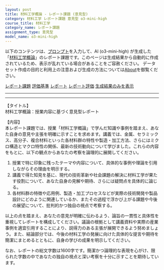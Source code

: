 ```yaml
---
layout: post
title: 材料工学概論 - レポート課題 (意見型)
category: 材料工学 レポート課題 意見型 o3-mini-high
course_title: 材料工学
category_name: レポート課題
assignment_type: 意見型
model_name: o3-mini-high
---
```


以下のコンテンツは、[プロンプト](https://github.com/takedatoshiyuki/synthetic_assignments/tree/main/generated/材料工学/o3-mini-high/prompt_レポート課題-意見型.md)を入力して、AI (o3-mini-high) が生成した「[材料工学概論](/contents/材料工学/)」のレポート課題です。このページは生成結果から自動的に作成されているため、表示が乱れている場合があることをご容赦ください。
データセット作成の目的と利用上の注意および生成の方法については[About](/About)を御覧ください。

[レポート課題](../レポート課題-意見型)
[評価基準](../評価基準-意見型)
[レポート](../レポート-意見型)
[レポート評価](../レポート評価-意見型)
[生成結果のみを表示](https://github.com/takedatoshiyuki/synthetic_assignments/tree/main/generated/材料工学/o3-mini-high/レポート課題-意見型.md)
  

***
***
  
【タイトル】  
材料工学概論：授業内容に基づく意見型レポート

【内容】  
本レポート課題では、授業「材料工学概論」で学んだ知識や事例を踏まえ、あなた自身の意見や主張を明確に示すことを求めます。講義では、金属、セラミックス、高分子、複合材料といった各材料群の特性や製造・加工方法、さらにはミクロ構造とマクロ特性の関係、最新の技術動向について学びました。これらの内容をもとに、以下の観点からあなたの考察を論理的に展開してください。

1. 授業で特に印象に残ったテーマや内容について、具体的な事例や理論を引用しながらその理由を明示する。  
2. 講義で得た知見を基に、現代の技術革新や社会課題の解決に材料工学が果たす役割について、あなた自身の見解や期待、さらには疑問点を具体的に論じる。  
3. 各材料群の特徴や応用例、製造・加工プロセスなどが実際の技術開発や製品設計にどのように関連しているか、またその過程で浮かび上がる課題や今後の展望について、批判的かつ独自の視点で考察する。  

以上の点を踏まえ、あなたの意見が明確に伝わるよう、論旨の一貫性と具体性を重視してレポートを構成してください。議論の根拠として講義資料や実際の産業事例を適宜引用することにより、説得力のある主張が展開できるよう努めましょう。また、結論部分では、今後の材料工学の発展に向けた具体的な提言や期待を簡潔にまとめるとともに、自身の学びの成果を明示してください。

なお、レポートの総文字数は1600字です。簡潔かつ論理的な表現を心がけ、限られた字数の中であなたの独自の視点と深い考察を十分に示すことを期待しています。
